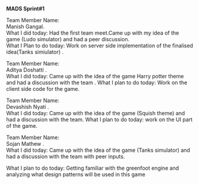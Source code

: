 **MADS Sprint#1**

Team Member Name:  
Manish Gangal.  
What I did today: Had the first team meet.Came up with my idea of the game (Ludo simulator) and had a peer discussion.  
What I Plan to do today: Work on server side implementation of the finalised idea(Tanks simiulator) .   

Team Member Name:  
Aditya Doshatti .  
What I did today: Came up with the idea of the game Harry potter theme and had a discussion with the team . 
What I plan to do today: Work on the client side code for the game.    

Team Member Name:   
Devashish Nyati .  
What I did today: Came up with the idea of the game (Squish theme) and had a discussion with the team.
What I plan to do today:  work on the UI part of the game.    


Team Member Name:      
Sojan Mathew .  
What I did today: Came up with the idea of the game (Tanks simulator)  and had a discussion with the team with peer inputs.  

What I plan to do today: Getting familiar with the greenfoot engine and analyzing what design patterns will be used in this game



